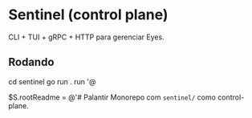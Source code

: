 # Sentinel (control plane)
CLI + TUI + gRPC + HTTP para gerenciar Eyes.
## Rodando
cd sentinel
go run . run '@

$S.rootReadme = @'# Palantir
Monorepo com `sentinel/` como control-plane.